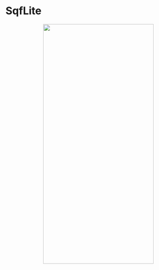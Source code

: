 # SqfLite
<p align="center">
<img src="https://docs.google.com/uc?id=1b9uv4JwFgcHzDe9QVKjbdHH2uCHZ_7H3" height="649" width="300">
</p>

```dart

```
